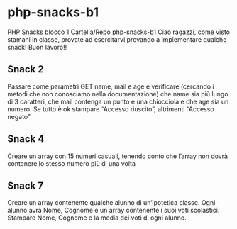 # php-snacks-b1

PHP Snacks blocco 1
Cartella/Repo php-snacks-b1
Ciao ragazzi, come visto stamani in classe, provate ad esercitarvi provando a implementare qualche snack! Buon lavoro!!

## Snack 2
Passare come parametri GET name, mail e age e verificare (cercando i metodi che non conosciamo nella documentazione) che name sia più lungo di 3 caratteri, che mail contenga un punto e una chiocciola e che age sia un numero. Se tutto è ok stampare “Accesso riuscito”, altrimenti “Accesso negato”

## Snack 4
Creare un array con 15 numeri casuali, tenendo conto che l’array non dovrà contenere lo stesso numero più di una volta

## Snack 7
Creare un array contenente qualche alunno di un’ipotetica classe. Ogni alunno avrà Nome, Cognome e un array contenente i suoi voti scolastici. Stampare Nome, Cognome e la media dei voti di ogni alunno.